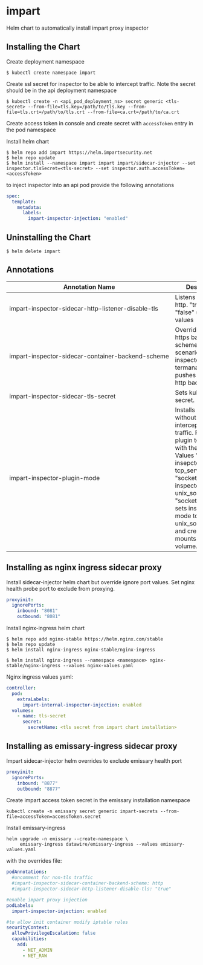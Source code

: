 
# impart

Helm chart to automatically install impart proxy inspector

## Installing the Chart

Create deployment namespace

```console
$ kubectl create namespace impart
```

Create ssl secret for inspector to be able to intercept traffic. Note the secret should be in the api deployment namespace

```console
$ kubectl create -n <api_pod_deployment_ns> secret generic <tls-secret> --from-file=tls.key=/path/to/tls.key --from-file=tls.crt=/path/to/tls.crt --from-file=ca.crt=/path/to/ca.crt
```

Create access token in console and create secret with `accessToken` entry in the pod namespace

Install helm chart

```console
$ helm repo add impart https://helm.impartsecurity.net
$ helm repo update
$ helm install --namespace impart impart impart/sidecar-injector --set inspector.tlsSecret=<tls-secret> --set inspector.auth.accessToken=<accessToken>
```

to inject inspector into an api pod provide the following annotations

```yaml
spec:
  template:
    metadata:
      labels:
        impart-inspector-injection: "enabled"
```

## Uninstalling the Chart

```console
$ helm delete impart
```

## Annotations

| Annotation Name                                                | Description                                                                                                                      |
| -------------------------------------------------------------- | -------------------------------------------------------------------------------------------------------------------------------- |
| <nobr>impart-inspector-sidecar-http-listener-disable-tls<nobr> | Listens and serves http. "true" or "false" string values                                                                         |
| <nobr>impart-inspector-sidecar-container-backend-scheme<nobr>  | Overrides http or https backend scheme. Typical scenario when inspector termanates ssl and pushes traffic into http backed port. |
| <nobr>impart-inspector-sidecar-tls-secret<nobr>                | Sets kubernetes ssl secret.                                                                                                      |
| <nobr>impart-inspector-plugin-mode<nobr>                       | Installs inspector without intercepting the traffic. Requires a plugin to interact with the inspector. Values "tcp" - sets insepctor mode to tcp_server, "socket" - sets inspector mode to unix_socket_server, "socket+volume" - sets inspector mode to unix_socket_server and creates and mounts socket volume.                        |

## Installing as nginx ingress sidecar proxy

Install sidecar-injector helm chart but override ignore port values. Set nginx health probe port to exclude from proxying.

```yaml
proxyinit:
  ignorePorts:
    inbound: "8081"
    outbound: "8081"
```

Install nginx-ingress helm chart

```console
$ helm repo add nginx-stable https://helm.nginx.com/stable
$ helm repo update
$ helm install nginx-ingress nginx-stable/nginx-ingress

$ helm install nginx-ingress --namespace <namespace> nginx-stable/nginx-ingress --values nginx-values.yaml
```

Nginx ingress values yaml:

```yaml
controller:
  pod:
    extraLabels:
      impart-internal-inspector-injection: enabled
  volumes:
    - name: tls-secret
      secret:
        secretName: <tls secret from impart chart installation>
```

## Installing as emissary-ingress sidecar proxy

Impart sidecar-injector helm overrides to exclude emissary health port

```yaml
proxyinit:
  ignorePorts:
    inbound: "8877"
    outbound: "8877"
```

Create impart access token secret in the emissary installation namespace

```
kubectl create -n emissary secret generic impart-secrets --from-file=accessToken=accessToken.secret
```

Install emissary-ingress

```
helm upgrade -n emissary --create-namespace \
     emissary-ingress datawire/emissary-ingress --values emissary-values.yaml
```

with the overrides file:

```yaml
podAnnotations:
  #uncomment for non-tls traffic
  #impart-inspector-sidecar-container-backend-scheme: http
  #impart-inspector-sidecar-http-listener-disable-tls: "true"

#enable impart proxy injection
podLabels:
  impart-inspector-injection: enabled

#to allow init container modify iptable rules
securityContext:
  allowPrivilegeEscalation: false
  capabilities:
    add:
      - NET_ADMIN
      - NET_RAW
```
